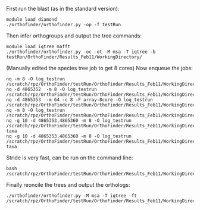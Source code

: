 First run the blast (as in the standard version):

```
module load diamond
./orthofinder/orthofinder.py -op -f testRun
```

Then infer orthogroups and output the tree commands:

```
module load iqtree mafft
./orthofinder/orthofinder.py -oc -ot -M msa -T iqtree -b testRun/OrthoFinder/Results_Feb11/WorkingDirectory/
```

(Manually edited the species tree job to get 8 cores)
Now enqueue the jobs:
```
nq -m 8 -O log_testrun /scratch/rpz/OrthoFinder/testRun/OrthoFinder/Results_Feb11/WorkingDirectory/OrthoFinder/Results_Feb11/WorkingDirectory/00species_trees_jobs
nq -d 4865352  -m 8 -O log_testrun /scratch/rpz/OrthoFinder/testRun/OrthoFinder/Results_Feb11/WorkingDirectory/OrthoFinder/Results_Feb11/WorkingDirectory/01concat_align_job
nq -d 4865353  -m 64 -c 8 -F array-8core -O log_testrun /scratch/rpz/OrthoFinder/testRun/OrthoFinder/Results_Feb11/WorkingDirectory/OrthoFinder/Results_Feb11/WorkingDirectory/02species_tree
nq -m 8 -O log_testrun /scratch/rpz/OrthoFinder/testRun/OrthoFinder/Results_Feb11/WorkingDirectory/OrthoFinder/Results_Feb11/WorkingDirectory/03og_trees
nq -g 10 -d 4865353,4865360 -m 8 -O log_testrun /scratch/rpz/OrthoFinder/testRun/OrthoFinder/Results_Feb11/WorkingDirectory/OrthoFinder/Results_Feb11/WorkingDirectory/04rename-taxa
nq -g 10 -d 4865353,4865360 -m 8 -O log_testrun /scratch/rpz/OrthoFinder/testRun/OrthoFinder/Results_Feb11/WorkingDirectory/OrthoFinder/Results_Feb11/WorkingDirectory/05rename-taxa
```

Stride is very fast, can be run on the command line:
```
bash /scratch/rpz/OrthoFinder/testRun/OrthoFinder/Results_Feb11/WorkingDirectory/OrthoFinder/Results_Apr02_37/WorkingDirectory/99stride
```

Finally reoncile the trees and output the orthologs:

```
./orthofinder/orthofinder.py -M msa -T iqtree -ft /scratch/rpz/OrthoFinder/testRun/OrthoFinder/Results_Feb11/WorkingDirectory/OrthoFinder/Results_Feb11
```
